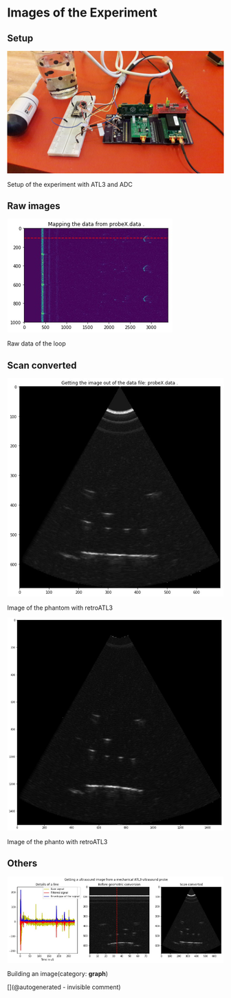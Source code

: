 # Images of the Experiment

## Setup

![](/elmo/images/20170717_210209.jpg)

Setup of the experiment with ATL3 and ADC

## Raw images

![](/elmo/data/Imgs/map_probeX.data.jpg)

Raw data of the loop

## Scan converted

![](/elmo/data/Imgs/pic_probeX.data.jpg)

Image of the phantom with retroATL3

![](/elmo/data/Imgs/probeX.png)

Image of the phanto with retroATL3

## Others

![](/elmo/data/Imgs/Processing_probeX.data.jpg)

Building an image(category: __graph__)



[](@autogenerated - invisible comment)
